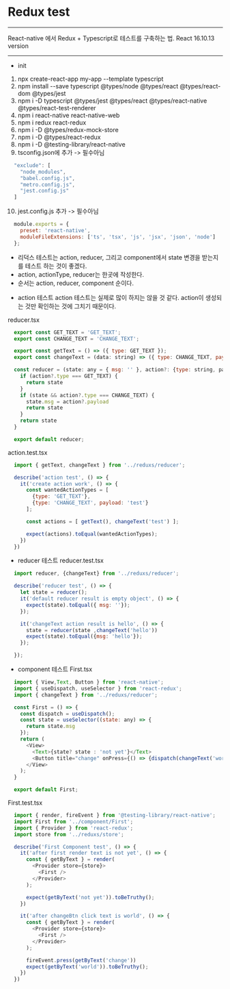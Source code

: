 # Redux test
- - -
React-native 에서 Redux + Typescript로 테스트를 구축하는 법.
React 16.10.13 version
- - -

- init 
 1. npx create-react-app my-app --template typescript
 2. npm install --save typescript @types/node @types/react @types/react-dom @types/jest
 3. npm i -D typescript @types/jest @types/react @types/react-native @types/react-test-renderer
 4. npm i react-native react-native-web
 5. npm i redux react-redux
 6. npm i -D @types/redux-mock-store
 7. npm i -D @types/react-redux
 8. npm i -D @testing-library/react-native
 9. tsconfig.json에 추가 -> 필수아님
  ```javascript 
    "exclude": [
      "node_modules",
      "babel.config.js",
      "metro.config.js",
      "jest.config.js"
    ]
  ```
  10. jest.config.js 추가 -> 필수아님
  ```javascript 
    module.exports = {
      preset: 'react-native',
      moduleFileExtensions: ['ts', 'tsx', 'js', 'jsx', 'json', 'node']
    };
  ```
  
  * 리덕스 테스트는 action, reducer, 그리고 component에서 state 변경을 받는지를 테스트 하는 것이 좋겠다.
  * action, actionType, reducer는 한곳에 작성한다.
  * 순서는 action, reducer, component 순이다.
  
  - action 테스트
  action 테스트는 실제로 많이 하지는 않을 것 같다. action이 생성되는 것만 확인하는 것에 그치기 때문이다.
  
  reducer.tsx 
  ```javascript 
    export const GET_TEXT = 'GET_TEXT';
    export const CHANGE_TEXT = 'CHANGE_TEXT';

    export const getText = () => ({ type: GET_TEXT });
    export const changeText = (data: string) => ({ type: CHANGE_TEXT, payload: data });

    const reducer = (state: any = { msg: '' }, action?: {type: string, payload?: string} ) => {
      if (action?.type === GET_TEXT) {
        return state
      }
      if (state && action?.type === CHANGE_TEXT) {
        state.msg = action?.payload
        return state
      }
      return state
    }

    export default reducer;
  ```
  
  action.test.tsx
  ```javascript
    import { getText, changeText } from '../reduxs/reducer';

    describe('action test', () => {
      it('create action work', () => {
        const wantedActionTypes = [
          {type: 'GET_TEXT'},
          {type: 'CHANGE_TEXT', payload: 'test'}
        ];

        const actions = [ getText(), changeText('test') ];

        expect(actions).toEqual(wantedActionTypes);
      })
    })
  ```

  - reducer 테스트
  reducer.test.tsx
  ```javascript
    import reducer, {changeText} from '../reduxs/reducer';

    describe('reducer test', () => {
      let state = reducer();
      it('default reducer result is empty object', () => {
        expect(state).toEqual({ msg: ''});
      });

      it('changeText action result is hello', () => {
        state = reducer(state ,changeText('hello'))
        expect(state).toEqual({msg: 'hello'});
      });

    });
  ```

   - component 테스트
  First.tsx
  ```javascript
    import { View,Text, Button } from 'react-native';
    import { useDispatch, useSelector } from 'react-redux';
    import { changeText } from '../reduxs/reducer';

    const First = () => {
      const dispatch = useDispatch();
      const state = useSelector((state: any) => {
        return state.msg
      });
      return (
        <View>
          <Text>{state? state : 'not yet'}</Text>
          <Button title="change" onPress={() => {dispatch(changeText('world'))}}></Button>
        </View>
      );
    }

    export default First;
  ```

  First.test.tsx
  ```javascript
    import { render, fireEvent } from '@testing-library/react-native';
    import First from '../component/First';
    import { Provider } from 'react-redux';
    import store from '../reduxs/store';

    describe('First Component test', () => {
      it('after first render text is not yet', () => {
        const { getByText } = render(
          <Provider store={store}>
            <First />
          </Provider>
        );

        expect(getByText('not yet')).toBeTruthy();
      })

      it('after changeBtn click text is world', () => {
        const { getByText } = render(
          <Provider store={store}>
            <First />
          </Provider>
        );

        fireEvent.press(getByText('change'))
        expect(getByText('world')).toBeTruthy();
      })
    })
  ```



  

